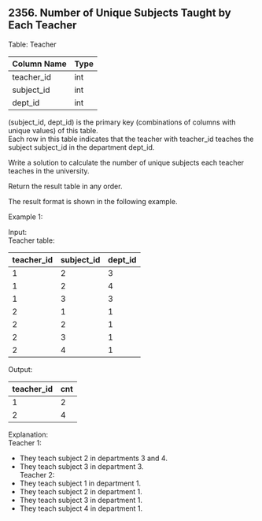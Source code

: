 ## 2356. Number of Unique Subjects Taught by Each Teacher

Table: Teacher

| Column Name | Type |
|-------------|------|
| teacher_id  | int  |
| subject_id  | int  |
| dept_id     | int  |

(subject_id, dept_id) is the primary key (combinations of columns with unique values) of this table.  
Each row in this table indicates that the teacher with teacher_id teaches the subject subject_id in the department dept_id.

Write a solution to calculate the number of unique subjects each teacher teaches in the university.

Return the result table in any order.

The result format is shown in the following example.

Example 1:

Input:  
Teacher table:

| teacher_id | subject_id | dept_id |
|------------|------------|---------|
| 1          | 2          | 3       |
| 1          | 2          | 4       |
| 1          | 3          | 3       |
| 2          | 1          | 1       |
| 2          | 2          | 1       |
| 2          | 3          | 1       |
| 2          | 4          | 1       |

Output:

| teacher_id | cnt |
|------------|-----|
| 1          | 2   |
| 2          | 4   |

Explanation:  
Teacher 1:
- They teach subject 2 in departments 3 and 4.
- They teach subject 3 in department 3.  
  Teacher 2:
- They teach subject 1 in department 1.
- They teach subject 2 in department 1.
- They teach subject 3 in department 1.
- They teach subject 4 in department 1.

